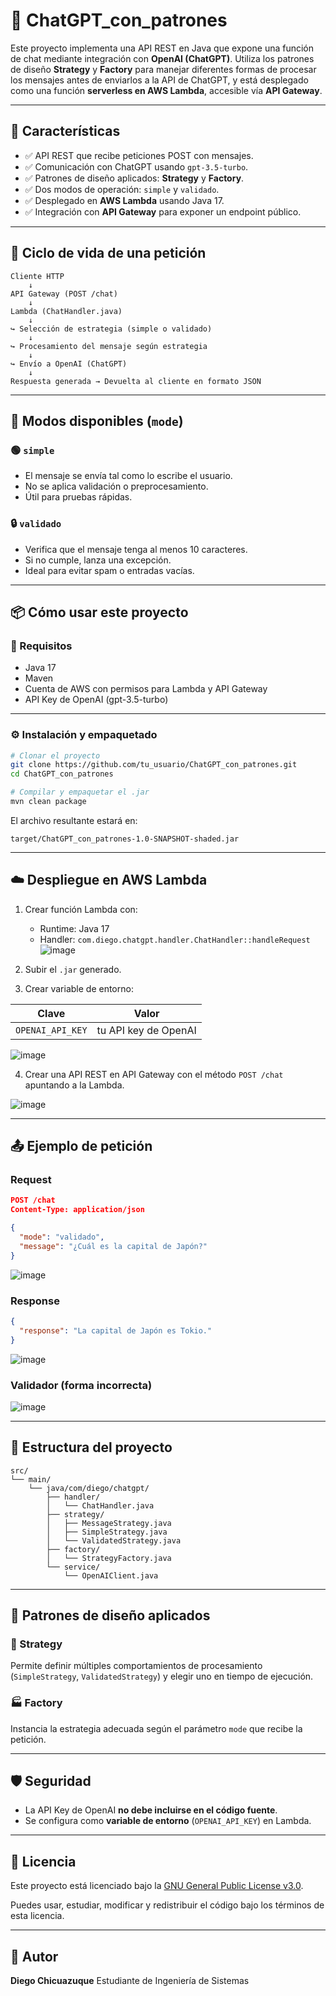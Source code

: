 # 🧠 ChatGPT_con_patrones

Este proyecto implementa una API REST en Java que expone una función de chat mediante integración con **OpenAI (ChatGPT)**. Utiliza los patrones de diseño **Strategy** y **Factory** para manejar diferentes formas de procesar los mensajes antes de enviarlos a la API de ChatGPT, y está desplegado como una función **serverless en AWS Lambda**, accesible vía **API Gateway**.

---

## 🚀 Características

- ✅ API REST que recibe peticiones POST con mensajes.
- ✅ Comunicación con ChatGPT usando `gpt-3.5-turbo`.
- ✅ Patrones de diseño aplicados: **Strategy** y **Factory**.
- ✅ Dos modos de operación: `simple` y `validado`.
- ✅ Desplegado en **AWS Lambda** usando Java 17.
- ✅ Integración con **API Gateway** para exponer un endpoint público.

---

## 🧬 Ciclo de vida de una petición

```plaintext
Cliente HTTP
    ↓
API Gateway (POST /chat)
    ↓
Lambda (ChatHandler.java)
    ↓
↪ Selección de estrategia (simple o validado)
    ↓
↪ Procesamiento del mensaje según estrategia
    ↓
↪ Envío a OpenAI (ChatGPT)
    ↓
Respuesta generada → Devuelta al cliente en formato JSON
````

---

## 🧠 Modos disponibles (`mode`)

### 🟢 `simple`

* El mensaje se envía tal como lo escribe el usuario.
* No se aplica validación o preprocesamiento.
* Útil para pruebas rápidas.

### 🔒 `validado`

* Verifica que el mensaje tenga al menos 10 caracteres.
* Si no cumple, lanza una excepción.
* Ideal para evitar spam o entradas vacías.

---

## 📦 Cómo usar este proyecto

### 🔧 Requisitos

* Java 17
* Maven
* Cuenta de AWS con permisos para Lambda y API Gateway
* API Key de OpenAI (gpt-3.5-turbo)

---

### ⚙️ Instalación y empaquetado

```bash
# Clonar el proyecto
git clone https://github.com/tu_usuario/ChatGPT_con_patrones.git
cd ChatGPT_con_patrones

# Compilar y empaquetar el .jar
mvn clean package
```

El archivo resultante estará en:

```
target/ChatGPT_con_patrones-1.0-SNAPSHOT-shaded.jar
```

---

## ☁️ Despliegue en AWS Lambda

1. Crear función Lambda con:

   * Runtime: Java 17
   * Handler: `com.diego.chatgpt.handler.ChatHandler::handleRequest`
![image](https://github.com/user-attachments/assets/c11b02dd-df2f-48f7-a08c-c58d8dca13dd)


2. Subir el `.jar` generado.


4. Crear variable de entorno:

| Clave            | Valor                |
| ---------------- | -------------------- |
| `OPENAI_API_KEY` | tu API key de OpenAI |

![image](https://github.com/user-attachments/assets/bd9d09c7-a49a-4cb1-950c-70b425889663)


4. Crear una API REST en API Gateway con el método `POST /chat` apuntando a la Lambda.

![image](https://github.com/user-attachments/assets/35c83cab-1aea-42f6-8078-ca7302b8b21a)


---

## 📤 Ejemplo de petición

### Request

```json
POST /chat
Content-Type: application/json

{
  "mode": "validado",
  "message": "¿Cuál es la capital de Japón?"
}
```
![image](https://github.com/user-attachments/assets/7ebf5af2-b7e1-4891-9266-117d67d6cba8)

### Response

```json
{
  "response": "La capital de Japón es Tokio."
}
```
![image](https://github.com/user-attachments/assets/e9fee51b-d06f-4803-bf45-6acbc98d70d7)


### Validador (forma incorrecta)
![image](https://github.com/user-attachments/assets/fd37da16-4195-4d8c-bae1-5f1ebf780a72)

---
## 📁 Estructura del proyecto

```plaintext
src/
└── main/
    └── java/com/diego/chatgpt/
        ├── handler/
        │   └── ChatHandler.java
        ├── strategy/
        │   ├── MessageStrategy.java
        │   ├── SimpleStrategy.java
        │   └── ValidatedStrategy.java
        ├── factory/
        │   └── StrategyFactory.java
        └── service/
            └── OpenAIClient.java
```

---

## 🧠 Patrones de diseño aplicados

### 🧩 Strategy

Permite definir múltiples comportamientos de procesamiento (`SimpleStrategy`, `ValidatedStrategy`) y elegir uno en tiempo de ejecución.

### 🏭 Factory

Instancia la estrategia adecuada según el parámetro `mode` que recibe la petición.

---

## 🛡️ Seguridad

* La API Key de OpenAI **no debe incluirse en el código fuente**.
* Se configura como **variable de entorno** (`OPENAI_API_KEY`) en Lambda.

---

## 📄 Licencia

Este proyecto está licenciado bajo la [GNU General Public License v3.0](https://www.gnu.org/licenses/gpl-3.0.html).

Puedes usar, estudiar, modificar y redistribuir el código bajo los términos de esta licencia.

---

## 🙌 Autor

**Diego Chicuazuque**
Estudiante de Ingeniería de Sistemas


